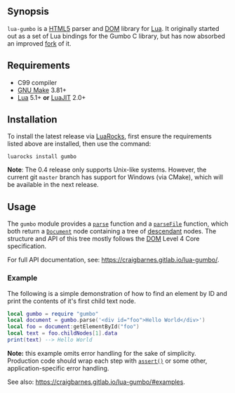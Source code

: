Synopsis
--------

`lua-gumbo` is a [HTML5] parser and [DOM] library for [Lua]. It
originally started out as a set of Lua bindings for the Gumbo C
library, but has now absorbed an improved [fork] of it.

Requirements
------------

* C99 compiler
* [GNU Make] 3.81+
* [Lua] 5.1+ **or** [LuaJIT] 2.0+

Installation
------------

To install the latest release via [LuaRocks], first ensure the
requirements listed above are installed, then use the command:

    luarocks install gumbo

**Note**: The 0.4 release only supports Unix-like systems. However,
the current git `master` branch has support for Windows (via CMake),
which will be available in the next release.

Usage
-----

The `gumbo` module provides a [`parse`] function and a [`parseFile`]
function, which both return a [`Document`] node containing a tree of
[descendant] nodes. The structure and API of this tree mostly follows
the [DOM] Level 4 Core specification.

For full API documentation, see: <https://craigbarnes.gitlab.io/lua-gumbo/>.

### Example

The following is a simple demonstration of how to find an element by ID
and print the contents of it's first child text node.

```lua
local gumbo = require "gumbo"
local document = gumbo.parse('<div id="foo">Hello World</div>')
local foo = document:getElementById("foo")
local text = foo.childNodes[1].data
print(text) --> Hello World
```

**Note:** this example omits error handling for the sake of simplicity.
Production code should wrap each step with [`assert()`] or some other,
application-specific error handling.

See also: <https://craigbarnes.gitlab.io/lua-gumbo/#examples>.


[Lua]: https://www.lua.org/
[LuaJIT]: http://luajit.org/
[C API]: https://www.lua.org/manual/5.2/manual.html#4
[HTML5]: https://html.spec.whatwg.org/multipage/introduction.html#is-this-html5?
[DOM]: https://dom.spec.whatwg.org/
[descendant]: https://dom.spec.whatwg.org/#concept-tree-descendant
[`parse`]: https://craigbarnes.gitlab.io/lua-gumbo/#parse
[`parseFile`]: https://craigbarnes.gitlab.io/lua-gumbo/#parsefile
[`Document`]: https://craigbarnes.gitlab.io/lua-gumbo/#document
[fork]: https://gitlab.com/craigbarnes/lua-gumbo/tree/master/lib
[GNU Make]: https://www.gnu.org/software/make/
[LuaRocks]: https://luarocks.org/modules/craigb/gumbo
[luacov]: https://keplerproject.github.io/luacov/
[`assert()`]: https://www.lua.org/manual/5.3/manual.html#pdf-assert
